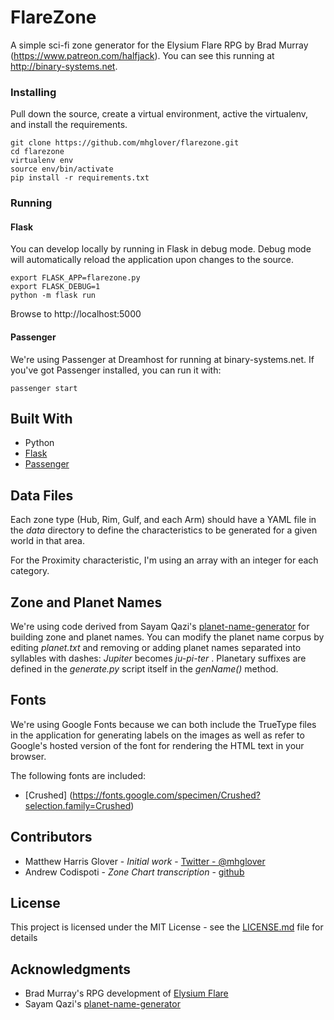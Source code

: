 # FlareZone

A simple sci-fi zone generator for the Elysium Flare RPG by Brad Murray (https://www.patreon.com/halfjack).  You can see this running at http://binary-systems.net.

<!-- ## Getting Started

These instructions will get you a copy of the project up and running on your local machine for development and testing purposes. See deployment for notes on how to deploy the project on a live system. -->

<!-- ### Prerequisites

What things you need to install the software and how to install them

```
Give examples
``` -->

### Installing

Pull down the source, create a virtual environment, active the virtualenv, and install the requirements.

```
git clone https://github.com/mhglover/flarezone.git
cd flarezone
virtualenv env
source env/bin/activate
pip install -r requirements.txt
```

### Running

#### Flask
You can develop locally by running in Flask in debug mode. Debug mode will automatically reload the application upon changes to the source.
```
export FLASK_APP=flarezone.py
export FLASK_DEBUG=1
python -m flask run
```

Browse to http://localhost:5000

#### Passenger

We're using Passenger at Dreamhost for running at binary-systems.net. If you've got Passenger installed, you can run it with:
```
passenger start
```


<!-- ## Running the tests

Explain how to run the automated tests for this system

### Break down into end to end tests

Explain what these tests test and why

```
Give an example
```

### And coding style tests

Explain what these tests test and why

```
Give an example
``` -->

<!-- ## Deployment

Add additional notes about how to deploy this on a live system -->

## Built With

* Python
* [Flask](http://flask.pocoo.org/docs/0.12/quickstart/)
* [Passenger](https://www.phusionpassenger.com/library/walkthroughs/start/python.html)

<!-- ## Contributing

Please read [CONTRIBUTING.md](https://gist.github.com/PurpleBooth/b24679402957c63ec426) for details on our code of conduct, and the process for submitting pull requests to us. -->

<!-- ## Versioning

We use [SemVer](http://semver.org/) for versioning. For the versions available, see the [tags on this repository](https://github.com/your/project/tags).  -->

## Data Files

Each zone type (Hub, Rim, Gulf, and each Arm) should have a YAML file in the _data_ directory to define the characteristics to be generated for a given world in that area. 

For the Proximity characteristic, I'm using an array with an integer for each category.

## Zone and Planet Names
We're using code derived from Sayam Qazi's [planet-name-generator](https://github.com/sayamqazi/planet-name-generator) for building zone and planet names. You can modify the planet name corpus by editing _planet.txt_ and removing or adding planet names separated into syllables with dashes: _Jupiter_ becomes *ju-pi-ter*
. Planetary suffixes are defined in the _generate.py_ script itself in the _genName()_ method.

## Fonts

We're using Google Fonts because we can both include the TrueType files in the application for generating labels on the images as well as refer to Google's hosted version of the font for rendering the HTML text in your browser. 

The following fonts are included:

* [Crushed] (https://fonts.google.com/specimen/Crushed?selection.family=Crushed)

## Contributors

* Matthew Harris Glover - *Initial work* - [Twitter - @mhglover](https://twitter.com/mhglover)
* Andrew Codispoti - *Zone Chart transcription* - [github](https://github.com/acodispo)

<!-- See also the list of [contributors](https://github.com/your/project/contributors) who participated in this project. -->

## License

This project is licensed under the MIT License - see the [LICENSE.md](LICENSE.md) file for details

## Acknowledgments

* Brad Murray's RPG development of [Elysium Flare](https://www.patreon.com/halfjack)
* Sayam Qazi's [planet-name-generator](https://github.com/sayamqazi/planet-name-generator)
